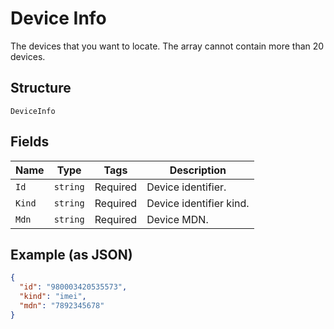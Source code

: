 
# Device Info

The devices that you want to locate. The array cannot contain more than 20 devices.

## Structure

`DeviceInfo`

## Fields

| Name | Type | Tags | Description |
|  --- | --- | --- | --- |
| `Id` | `string` | Required | Device identifier. |
| `Kind` | `string` | Required | Device identifier kind. |
| `Mdn` | `string` | Required | Device MDN. |

## Example (as JSON)

```json
{
  "id": "980003420535573",
  "kind": "imei",
  "mdn": "7892345678"
}
```

